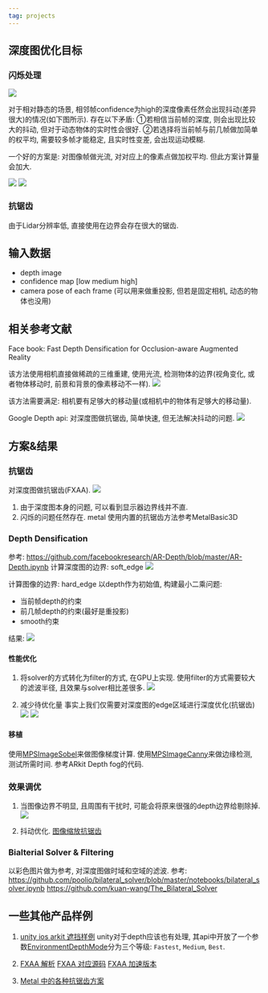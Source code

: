 ```yaml
---
tag: projects
---
```

## 深度图优化目标
### 闪烁处理
![](rc/1.png)

对于相对静态的场景, 相邻帧confidence为high的深度像素任然会出现抖动(差异很大)的情况(如下图所示). 存在以下矛盾:
①若相信当前帧的深度, 则会出现比较大的抖动, 但对于动态物体的实时性会很好.
②若选择将当前帧与前几帧做加简单的权平均, 需要较多帧才能稳定, 且实时性变差, 会出现运动模糊.

一个好的方案是: 对图像帧做光流, 对对应上的像素点做加权平均. 但此方案计算量会加大.

![](rc/depth_high_a.png)
 ![](rc/depth_high_b.png)

### 抗锯齿
由于Lidar分辨率低, 直接使用在边界会存在很大的锯齿.

## 输入数据
* depth image
* confidence map [low medium high]
* camera pose of each frame (可以用来做重投影, 但若是固定相机, 动态的物体也没用)

## 相关参考文献
Face book: Fast Depth Densification for Occlusion-aware Augmented Reality

该方法使用相机直接做稀疏的三维重建, 使用光流, 检测物体的边界(视角变化, 或者物体移动时, 前景和背景的像素移动不一样).
![](rc/face_book_slu.png)

该方法需要满足: 相机要有足够大的移动量(或相机中的物体有足够大的移动量).

Google Depth api: 对深度图做抗锯齿, 简单快速, 但无法解决抖动的问题.
![](rc/depth_map_antialiasing.png)

## 方案&结果
### 抗锯齿
对深度图做抗锯齿(FXAA).
![](rc/depth_img_fxaa2.png)


1. 由于深度图本身的问题, 可以看到显示器边界线并不直. 
2. 闪烁的问题任然存在.
metal
使用内置的抗锯齿方法参考MetalBasic3D

### Depth Densification
参考: https://github.com/facebookresearch/AR-Depth/blob/master/AR-Depth.ipynb
计算深度图的边界: soft_edge
![](rc/edge_00015.png)


计算图像的边界: hard_edge
以depth作为初始值, 构建最小二乘问题:
* 当前帧depth的约束
* 前几帧depth的约束(最好是重投影)
* smooth约束

结果:
![](rc/depth_refine_res1.png)

#### 性能优化
1. 将solver的方式转化为filter的方式, 在GPU上实现.
  使用filter的方式需要较大的滤波半径, 且效果与solver相比差很多.
 ![](rc/depth_img_edge_filter.png)

2. 减少待优化量
  事实上我们仅需要对深度图的edge区域进行深度优化(抗锯齿)
![](rc/depth_edge_area.png)
![](rc/depth_edge_partial_solve.png)

#### 移植
使用[MPSImageSobel](https://developer.apple.com/documentation/metalperformanceshaders/mpsimagesobel)来做图像梯度计算.
使用[MPSImageCanny](https://developer.apple.com/documentation/metalperformanceshaders/mpsimagecanny)来做边缘检测, 测试所需时间. 参考ARkit Depth fog的代码.

### 效果调优
1. 当图像边界不明显, 且周围有干扰时, 可能会将原来很强的depth边界给剔除掉.
    ![](rc/depth_edge_dispared.png)

2. 抖动优化.
  [图像缩放抗锯齿](https://blog.csdn.net/u013289254/article/details/102943161)

### Bialterial Solver & Filtering
以彩色图片做为参考, 对深度图做时域和空域的滤波.
参考: https://github.com/poolio/bilateral_solver/blob/master/notebooks/bilateral_solver.ipynb
https://github.com/kuan-wang/The_Bilateral_Solver

## 一些其他产品样例
1. [unity ios arkit 遮挡样例](https://blogs.unity3d.com/2020/06/24/ar-foundation-support-for-arkit-4-depth/)
    unity对于depth应该也有处理, 其api中开放了一个参数[EnvironmentDepthMode](https://docs.unity3d.com/Packages/com.unity.xr.arsubsystems@4.1/api/UnityEngine.XR.ARSubsystems.EnvironmentDepthMode.html)分为三个等级: `Fastest`, `Medium`, `Best`.

2. [FXAA 解析](http://blog.simonrodriguez.fr/articles/30-07-2016_implementing_fxaa.html#fn2)
   [FXAA 对应源码](https://github.com/kosua20/Rendu/blob/master/resources/common/shaders/screens/fxaa.frag)
   [FXAA 加速版本](https://github.com/mattdesl/glsl-fxaa)

3. [Metal 中的各种抗锯齿方案](https://www.programmersought.com/article/17475448461/)